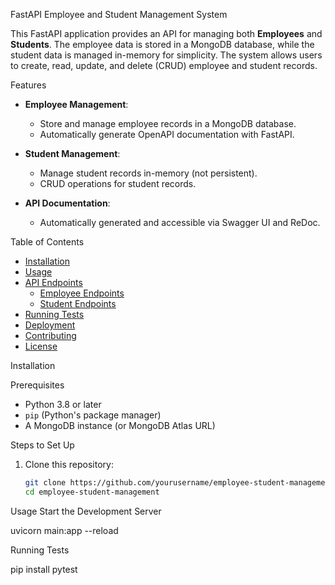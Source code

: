  FastAPI Employee and Student Management System

This FastAPI application provides an API for managing both **Employees** and **Students**. The employee data is stored in a MongoDB database, while the student data is managed in-memory for simplicity. The system allows users to create, read, update, and delete (CRUD) employee and student records.

 Features

- **Employee Management**:
  - Store and manage employee records in a MongoDB database.
  - Automatically generate OpenAPI documentation with FastAPI.
  
- **Student Management**:
  - Manage student records in-memory (not persistent).
  - CRUD operations for student records.

- **API Documentation**:
  - Automatically generated and accessible via Swagger UI and ReDoc.

 Table of Contents

- [Installation](#installation)
- [Usage](#usage)
- [API Endpoints](#api-endpoints)
  - [Employee Endpoints](#employee-endpoints)
  - [Student Endpoints](#student-endpoints)
- [Running Tests](#running-tests)
- [Deployment](#deployment)
- [Contributing](#contributing)
- [License](#license)

 Installation

 Prerequisites

- Python 3.8 or later
- `pip` (Python's package manager)
- A MongoDB instance (or MongoDB Atlas URL)

 Steps to Set Up

1. Clone this repository:
   ```bash
   git clone https://github.com/yourusername/employee-student-management.git
   cd employee-student-management

Usage
Start the Development Server

uvicorn main:app --reload

Running Tests

pip install pytest
